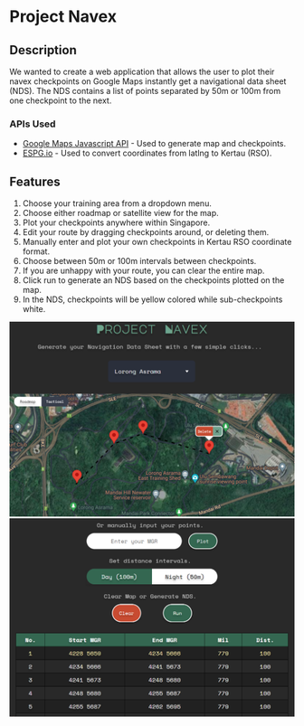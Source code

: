 # Project Navex

## Description

We wanted to create a web application that allows the user to plot their navex checkpoints on Google Maps instantly get a navigational data sheet (NDS). The NDS contains a list of points separated by 50m or 100m from one checkpoint to the next.

### APIs Used

* [Google Maps Javascript API](https://developers.google.com/maps/documentation/javascript) - Used to generate map and checkpoints.
* [ESPG.io](https://github.com/maptiler/epsg.io) - Used to convert coordinates from latlng to Kertau (RSO).

## Features

1. Choose your training area from a dropdown menu.
2. Choose either roadmap or satellite view for the map.
3. Plot your checkpoints anywhere within Singapore.
4. Edit your route by dragging checkpoints around, or deleting them.
5. Manually enter and plot your own checkpoints in Kertau RSO coordinate format.
6. Choose between 50m or 100m intervals between checkpoints.
7. If you are unhappy with your route, you can clear the entire map.
8. Click run to generate an NDS based on the checkpoints plotted on the map.
9. In the NDS, checkpoints will be yellow colored while sub-checkpoints white.

![Fig. 1](Images/screenshot1.png "Fig. 1")
![Fig. 1](Images/screenshot2.png "Fig. 1")
